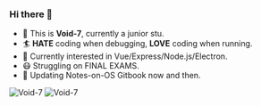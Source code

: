 ### Hi there 👋

- 👶 This is **Void-7**, currently a junior stu.
- 🏄‍  **HATE** coding when debugging, **LOVE** coding when running.
- 🌱 Currently interested in Vue/Express/Node.js/Electron.
- 😷 Struggling on FINAL EXAMS.
- 📕 Updating Notes-on-OS Gitbook now and then.

<img src="https://github-readme-stats.vercel.app/api?username=Void-7&show_icons=true&theme=buefy" alt="Void-7" />

<img src="https://github-readme-stats.vercel.app/api/top-langs/?username=Void-7&layout=compact&hide=verilog,coq" alt="Void-7" />
